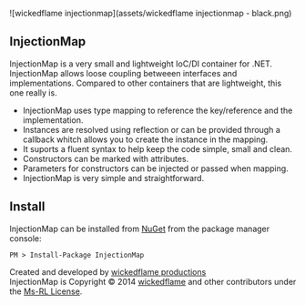 ![wickedflame injectionmap](assets/wickedflame injectionmap - black.png)

InjectionMap
--------------------------------
InjectionMap is a very small and lightweight IoC/DI container for .NET.
InjectionMap allows loose coupling betweeen interfaces and implementations.
Compared to other containers that are lightweight, this one really is.

- InjectionMap uses type mapping to reference the key/reference and the implementation. 
- Instances are resolved using reflection or can be provided through a callback whitch allows you to create the instance in the mapping.
- It suports a fluent syntax to help keep the code simple, small and clean.
- Constructors can be marked with attributes.
- Parameters for constructors can be injected or passed when mapping.
- InjectionMap is very simple and straightforward.

Install
--------------------------------
InjectionMap can be installed from [NuGet](http://docs.nuget.org/docs/start-here/installing-nuget) from the package manager console:

    PM > Install-Package InjectionMap

Created and developed by [wickedflame productions](http://wicked-flame.blogspot.ch/)  
InjectionMap is Copyright &copy; 2014 [wickedflame](http://wicked-flame.blogspot.ch/) and other contributors under the [Ms-RL License](License.txt).